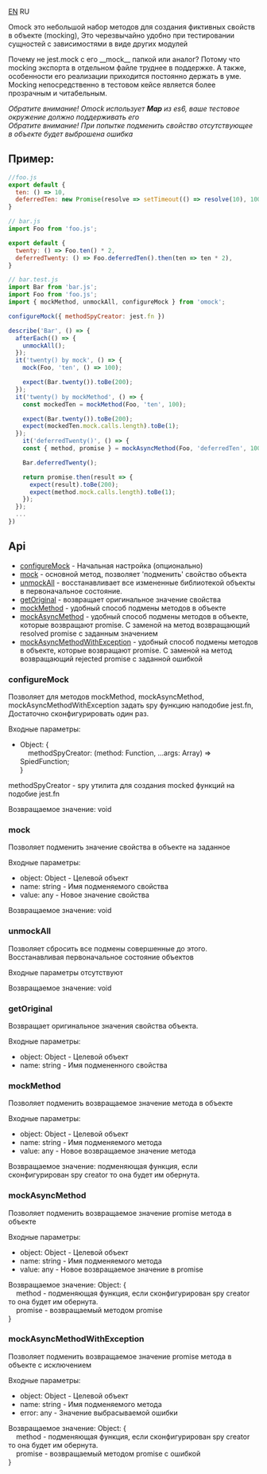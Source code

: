 <a href="https://github.com/LonelyGriffin/omock/blob/master/README.md">EN</a> RU

Omock это небольшой набор методов для создания фиктивных свойств в объекте (mocking), Это черезвычайно удобно при тестировании сущностей с зависимостями в виде других модулей <br/>

Почему не jest.mock с его \_\_mock\_\_ папкой или аналог? Потому что mocking экспорта в отдельном файле труднее в поддержке. А также, особенности его реализации приходится постоянно держать в уме.
Mocking непосредственно в тестовом кейсе является более прозрачным и читабельным.

*Обратите внимание! Omock использует **Map** из es6, ваше тестовое окружение должно поддерживать его*<br/>
*Обратите внимание! При попытке подменить свойство отсутствующeе в объекте будет выброшена ошибка*

## Пример:
```javascript
//foo.js
export default {
  ten: () => 10,
  deferredTen: new Promise(resolve => setTimeout(() => resolve(10), 100),
}

// bar.js
import Foo from 'foo.js';

export default {
  twenty: () => Foo.ten() * 2,
  deferredTwenty: () => Foo.deferredTen().then(ten => ten * 2),
}

// bar.test.js
import Bar from 'bar.js';
import Foo from 'foo.js';
import { mockMethod, unmockAll, configureMock } from 'omock';

configureMock({ methodSpyCreator: jest.fn })

describe('Bar', () => {
  afterEach(() => {
    unmockAll();
  });
  it('twenty() by mock', () => {
    mock(Foo, 'ten', () => 100);

    expect(Bar.twenty()).toBe(200);
  });
  it('twenty() by mockMethod', () => {
    const mockedTen = mockMethod(Foo, 'ten', 100);

    expect(Bar.twenty()).toBe(200);
    expect(mockedTen.mock.calls.length).toBe(1);
  });
    it('deferredTwenty()', () => {
    const { method, promise } = mockAsyncMethod(Foo, 'deferredTen', 100);

    Bar.deferredTwenty();

    return promise.then(result => {
      expect(result).toBe(200);
      expect(method.mock.calls.length).toBe(1);
    });
  });
  ...
})
```

## Api

* <a href="#configureMock">configureMock</a> - Начальная настройка (опционально)
* <a href="#mock">mock</a> - основной метод, позволяет 'подменить' свойство объекта
* <a href="#unmockAll">unmockAll</a> - восстанавливает все измененные библиотекой объекты в первоначальное состояние.
* <a href="#getOriginal">getOriginal</a> - возвращает оригинальное значение свойства
* <a href="#mockMethod">mockMethod</a> - удобный способ подмены методов в объекте
* <a href="#mockAsyncMethod">mockAsyncMethod</a> - удобный способ подмены методов в объекте, которые возвращают promise. С заменой на метод возвращающий resolved promise с заданным значением
* <a href="#mockAsyncMethodWithException">mockAsyncMethodWithException</a> - удобный способ подмены методов в объекте, которые возвращают promise. С заменой на метод возвращающий rejected promise с заданной ошибкой

<a id="configureMock"></a>
### configureMock
Позволяет для методов mockMethod, mockAsyncMethod, mockAsyncMethodWithException задать spy функцию наподобие jest.fn, Достаточно сконфигурировать один раз.

Входные параметры:
* Object: {<br />
  &nbsp;&nbsp;&nbsp;&nbsp;methodSpyCreator: (method: Function, ...args: Array<any>) => SpiedFunction;<br />
}

methodSpyCreator - spy утилита для создания mocked функций на подобие jest.fn

Возвращаемое значение: void

### mock
Позволяет подменить значение свойства в объекте на заданное

Входные параметры:
* object: Object - Целевой объект
* name: string - Имя подменяемого свойства
* value: any - Новое значение свойства

Возвращаемое значение: void

<a id="unmockAll"></a>
### unmockAll
Позволяет сбросить все подмены совершенные до этого. Восстанавливая первоначальное состояние объектов

Входные параметры отсутствуют

Возвращаемое значение: void

<a id="getOriginal"></a>
### getOriginal
Возвращает оригинальное значения свойства объекта.

Входные параметры:
* object: Object - Целевой объект
* name: string - Имя подмененного свойства

<a id="mockMethod"></a>
### mockMethod
Позволяет подменить возвращаемое значение метода в объекте

Входные параметры:
* object: Object - Целевой объект
* name: string - Имя подменяемого метода
* value: any - Новое возвращаемое значение метода

Возвращаемое значение: подменяющая функция, если сконфигурирован spy creator то она будет им обернута.

<a id="mockAsyncMethod"></a>
### mockAsyncMethod
Позволяет подменить возвращаемое значение promise метода в объекте

Входные параметры:
* object: Object - Целевой объект
* name: string - Имя подменяемого метода
* value: any - Новое возвращаемое значение в promise

Возвращаемое значение: Object: {<br />
  &nbsp;&nbsp;&nbsp;&nbsp;method - подменяющая функция, если сконфигурирован spy creator то она будет им обернута.<br />
  &nbsp;&nbsp;&nbsp;&nbsp;promise - возвращаемый методом promise<br />
}

<a id="mockAsyncMethodWithException"></a>
### mockAsyncMethodWithException
Позволяет подменить возвращаемое значение promise метода в объекте с исключением

Входные параметры:
* object: Object - Целевой объект
* name: string - Имя подменяемого метода
* error: any - Значение выбрасываемой ошибки

Возвращаемое значение: Object: {<br />
  &nbsp;&nbsp;&nbsp;&nbsp;method - подменяющая функция, если сконфигурирован spy creator то она будет им обернута.<br />
  &nbsp;&nbsp;&nbsp;&nbsp;promise - возвращаемый методом promise с ошибкой<br />
}
